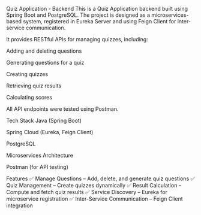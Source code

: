 Quiz Application - Backend
This is a Quiz Application backend built using Spring Boot and PostgreSQL. The project is designed as a microservices-based system, registered in Eureka Server and using Feign Client for inter-service communication.

It provides RESTful APIs for managing quizzes, including:

Adding and deleting questions

Generating questions for a quiz

Creating quizzes

Retrieving quiz results

Calculating scores

All API endpoints were tested using Postman.

Tech Stack
Java (Spring Boot)

Spring Cloud (Eureka, Feign Client)

PostgreSQL

Microservices Architecture

Postman (for API testing)

Features
✅ Manage Questions – Add, delete, and generate quiz questions
✅ Quiz Management – Create quizzes dynamically
✅ Result Calculation – Compute and fetch quiz results
✅ Service Discovery – Eureka for microservice registration
✅ Inter-Service Communication – Feign Client integration
